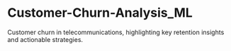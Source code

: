 # Customer-Churn-Analysis_ML
Customer churn in telecommunications, highlighting key retention insights and actionable strategies.

